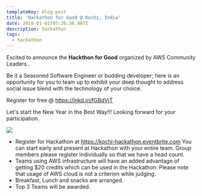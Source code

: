 ```yaml
---
templateKey: blog-post
title: 'Hackathon for Good @ Kochi, India'
date: 2019-01-01T05:26:50.867Z
description: hackathon
tags:
  - hackathon
---
```

Excited to announce the **Hackthon for Good** organized by AWS Community Leaders..

Be it a Seasoned Software Engineer or budding developer; here is an opportunity for you to team up to exhibit your deep thought to address social issue blend with the technology of your choice.  

Register for free @ https://lnkd.in/fGBdVjT 

Let's start the New Year in the Best Way!!! Looking forward for your participation.

![](/img/kochi_hackathon_2.jpeg)

* Register for Hackathon at https://kochi-hackathon.eventbrite.com You can start early and present at Hackathon with your entire team. Group members please register individually so that we have a head count. 
* Teams using AWS infrastructure will have an added advantage of getting $20 credits which can be used in the Hackathon. Please note that usage of AWS cloud is not a criterion while judging.
* Breakfast, Lunch and snacks are arranged. 
* Top 3 Teams will be awarded.
